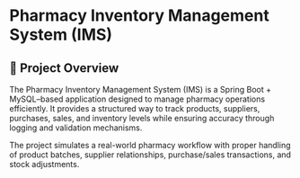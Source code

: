 # Pharmacy Inventory Management System (IMS)

## 📌 Project Overview

The Pharmacy Inventory Management System (IMS) is a Spring Boot + MySQL–based application designed to manage pharmacy operations efficiently.
It provides a structured way to track products, suppliers, purchases, sales, and inventory levels while ensuring accuracy through logging and validation mechanisms.

The project simulates a real-world pharmacy workflow with proper handling of product batches, supplier relationships, purchase/sales transactions, and stock adjustments.


